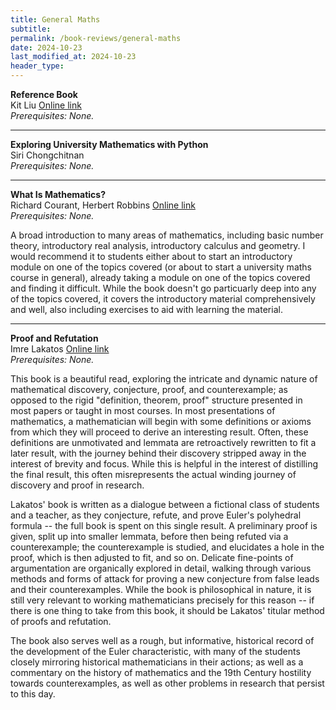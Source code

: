 ```yaml
---
title: General Maths
subtitle: 
permalink: /book-reviews/general-maths
date: 2024-10-23
last_modified_at: 2024-10-23
header_type:
---
```


<p class="line-height: 10%">
    <strong>Reference Book</strong>
    <br/>
    <span class="text-muted">Kit Liu</span>
    <a href="https://desyncthethird.github.io/">Online link</a>
    <br/>
    <span class="text-muted"><i>Prerequisites: None.</i></span>
</p>

---

<p class="line-height: 10%">
    <strong>Exploring University Mathematics with Python</strong>
    <br/>
    <span class="text-muted">Siri Chongchitnan</span>
    <!-- <a href="">Online link</a> -->
    <br/>
    <span class="text-muted"><i>Prerequisites: None.</i></span>
</p>

---

<p class="line-height: 10%">
    <strong>What Is Mathematics?</strong>
    <br/>
    <span class="text-muted">Richard Courant, Herbert Robbins</span>
    <a href="https://archive.org/details/WhatIsMathematics">Online link</a>
    <br/>
    <span class="text-muted"><i>Prerequisites: None.</i></span>
</p>

A broad introduction to many areas of mathematics, including basic number theory, introductory real analysis, introductory calculus and geometry. I would recommend it to students either about to start an introductory module on one of the topics covered (or about to start a university maths course in general), already taking a module on one of the topics covered and finding it difficult. While the book doesn't go particuarly deep into any of the topics covered, it covers the introductory material comprehensively and well, also including exercises to aid with learning the material.

---

<p class="line-height: 10%">
    <strong>Proof and Refutation</strong>
    <br/>
    <span class="text-muted">Imre Lakatos</span>
    <a href="https://dl1.cuni.cz/pluginfile.php/730446/mod_resource/content/2/Imre%20Lakatos%3B%20Proofs%20and%20Refutations.pdf">Online link</a>
    <br/>
    <span class="text-muted"><i>Prerequisites: None.</i></span>
</p>

This book is a beautiful read, exploring the intricate and dynamic nature of mathematical discovery, conjecture, proof, and counterexample; as opposed to the rigid "definition, theorem, proof" structure presented in most papers or taught in most courses. In most presentations of mathematics, a mathematician will begin with some definitions or axioms from which they will proceed to derive an interesting result. Often, these definitions are unmotivated and lemmata are retroactively rewritten to fit a later result, with the journey behind their discovery stripped away in the interest of brevity and focus. While this is helpful in the interest of distilling the final result, this often misrepresents the actual winding journey of discovery and proof in research.

Lakatos' book is written as a dialogue between a fictional class of students and a teacher, as they conjecture, refute, and prove Euler's polyhedral formula -- the full book is spent on this single result. A preliminary proof is given, split up into smaller lemmata, before then being refuted via a counterexample; the counterexample is studied, and elucidates a hole in the proof, which is then adjusted to fit, and so on. Delicate fine-points of argumentation are organically explored in detail, walking through various methods and forms of attack for proving a new conjecture from false leads and their counterexamples. While the book is philosophical in nature, it is still very relevant to working mathematicians precisely for this reason -- if there is one thing to take from this book, it should be Lakatos' titular method of proofs and refutation.

The book also serves well as a rough, but informative, historical record of the development of the Euler characteristic, with many of the students closely mirroring historical mathematicians in their actions; as well as a commentary on the history of mathematics and the 19th Century hostility towards counterexamples, as well as other problems in research that persist to this day.
